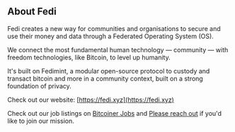 ## About Fedi

Fedi creates a new way for communities and organisations to secure and use their money and data through a Federated Operating System (OS). 

We connect the most fundamental human technology — community — with freedom technologies, like Bitcoin, to level up humanity.

It's built on Fedimint, a modular open-source protocol to custody and transact bitcoin and more in a community context, built on a strong foundation of privacy.

Check out our website: [https://fedi.xyz](https://fedi.xyz)

Check out our job listings on [Bitcoiner Jobs](https://bitcoinerjobs.com/company/fedi) and [Please reach out](mailto:info@fedi.xyz) if you'd like to join our mission.
